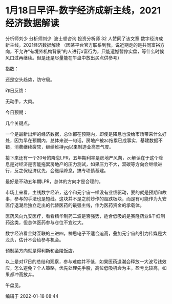 # 1月18日早评-数字经济成新主线，2021经济数据解读
分析师刘少
分析师刘少
​​
波士顿咨询 投资分析师
32 人赞同了该文章
数字经济成新主线，2021经济数据解读
（因某平台官方联系到我，说近期走的是共同富裕方向，不允许“有境外机构背景”的人进行x富行为，只能遗憾暂停实盘，等什么时候风口过再继续。但是还是尽量能在午盘中放出买点供参考）





指数：



还是空头趋势，防守局。



昨日反馈：



无动手，大肉。







今日预期：



几个关键点。



一个是最新出炉的经济数据，总体都在预期内，即使是降息也没给市场带来什么好处，因为早在预期内，总体来说一句话，房地产被zc拖累已成事实，基建数据不错，消费继续疲软，继续维持yq以来制造业高景气度。



接下来还有一个20号的降息LPR，五年期利率是房地产风向，zc解读在于这个降息是对经济是否能拖累房地产的压力测试，如果压力不大，双碳等方向会继续进行，反之保经济优先，会继续降息，搞专项债基建。



最好是不动五年期LPR，总体的方向才是合理的。



市场上来看，主线数字经济，这个和元宇宙一样没有业绩驱动，要的就是预期和故事，参与的手法也是短线。这块并不是之前炒作的超跌板块，而是有可能作为九安医疗退潮后独立走出的代替医药的最强主线，作为医药资金的承载体。



医药风向九安医疗，看看精华制药二波是否强势，适合低吸的是赛隆药业&千红制药这类，但总体医药参与仓位不宜过大。



数字经济看金财互联的三进四，神思电子不适合追高，叠加元宇宙的引力传媒是大龙头，估计不会给参与机会。



预制菜方向就是得利斯和金陵饭店。



以上是对17日的总结和观察，参与难度并不低，如果医药退潮会释放一大波亏钱效应，怎么避免？个人策略，优先处理先手股，高位低吸机会为主，盈亏比较高，如果都冲高放弃。



午盘见。

编辑于 2022-01-18 08:44